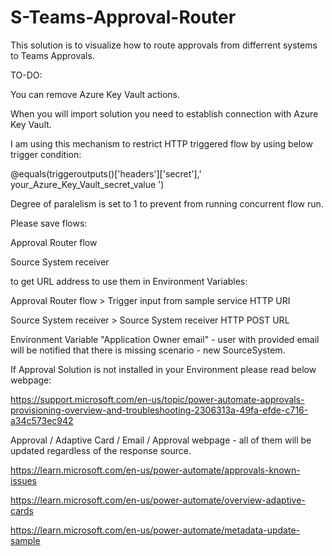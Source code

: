 # S-Teams-Approval-Router
 This solution is to visualize how to route approvals from differrent systems to Teams Approvals.
 
 TO-DO:
 
You can remove Azure Key Vault actions.

When you will import solution you need to establish connection with Azure Key Vault.

I am using this mechanism to restrict HTTP triggered flow by using below trigger condition:

@equals(triggeroutputs()['headers']['secret'],' your_Azure_Key_Vault_secret_value ')

Degree of paralelism is set to 1 to prevent from running concurrent flow run.
 
Please save flows:
 
  Approval Router flow
  
  Source System receiver
 
to get URL address to use them in Environment Variables:
 
  Approval Router flow > Trigger input from sample service HTTP URI
  
  Source System receiver > Source System receiver HTTP POST URL
 
Environment Variable "Application Owner email" - user with provided email will be notified that there is missing scenario - new SourceSystem.

If Approval Solution is not installed in your Environment please read below webpage:

https://support.microsoft.com/en-us/topic/power-automate-approvals-provisioning-overview-and-troubleshooting-2306313a-49fa-efde-c716-a34c573ec942

Approval / Adaptive Card / Email / Approval webpage - all of them will be updated regardless of the response source.

https://learn.microsoft.com/en-us/power-automate/approvals-known-issues

https://learn.microsoft.com/en-us/power-automate/overview-adaptive-cards

https://learn.microsoft.com/en-us/power-automate/metadata-update-sample
